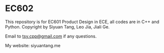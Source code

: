 # EC602
This repository is for EC601 Product Design in ECE, all codes are in C++ and Python.
Copyright by Siyuan Tang, Leo Jia, Jiali Ge.

Email to tsy.cpp@gmail.com if any questions.

My website: siyuantang.me
